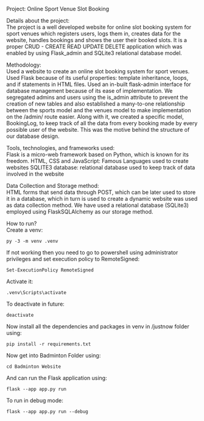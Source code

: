 Project: Online Sport Venue Slot Booking

Details about the project: <br>
The project is a well developed website for online slot booking system for sport venues which registers users, logs them in, creates data for the website, handles bookings and shows the user their booked slots. 
It is a proper CRUD - CREATE READ UPDATE DELETE application which was enabled by using Flask_admin and SQLite3 relational database model.
 
Methodology: <br>
Used a website to create an online slot booking system for sport venues. Used Flask because of its useful properties: template inheritance, loops, and if statements in HTML files. Used an in-built flask-admin interface for database management because of its ease of implementation. We segregated admins and users using the is_admin attribute to prevent the creation of new tables and also established a many-to-one relationship between the sports model and the venues model to make implementation on the /admin/ route easier. Along with it, we created a specific model, BookingLog, to keep track of all the data from every booking made by every possible user of the website. This was the motive behind the structure of our database design. 

Tools, technologies, and frameworks used: <br>
Flask is a micro-web framework based on Python, which is known for its freedom.
HTML, CSS and JavaScript: Famous Languages used to create websites
SQLITE3 database: relational database used to keep track of data involved in the website

Data Collection and Storage method: <br>
HTML forms that send data through POST, which can be later used to store it in a database, which in turn is used to create a dynamic website was used as data collection method.
We have used a relational database (SQLite3) employed using FlaskSQLAlchemy as our storage method.

How to run? <br>
Create a venv:
```
py -3 -m venv .venv
```
If not working then you need to go to powershell using administrator privileges and set execution policy to RemoteSigned:
```
Set-ExecutionPolicy RemoteSigned
```

Activate it:
```
.venv\Scripts\activate    
```

To deactivate in future:
```
deactivate
```

Now install all the dependencies and packages in venv in /justnow folder using: 
```
pip install -r requirements.txt   
```

Now get into Badminton Folder using:
```
cd Badminton Website
```

And can run the Flask application using:
```
flask --app app.py run
```

To run in debug mode:
```
flask --app app.py run --debug    
```

